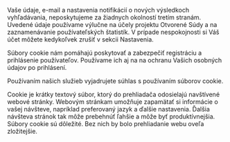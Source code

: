 Vaše údaje, e-mail a nastavenia notifikácií o nových výsledkoch vyhľadávania,
neposkytujeme za žiadnych okolností tretím stranám. Uvedené údaje používame
výlučne na účely projektu Otvorené Súdy a na zaznamenávanie používateľských
štatistík. V prípade nespokojnosti si Váš účet môžete kedykoľvek zrušiť v
sekcii Nastavenia. 

Súbory cookie nám pomáhajú poskytovať a zabezpečiť registráciu a prihlásenie
používateľov. Používame ich aj na na ochranu Vašich osobných údajov po prihlásení.

<div class="alert alert-info" role="alert">
  Používaním našich služieb vyjadrujete súhlas s používaním súborov cookie.
</div>

Cookie je krátky textový súbor, ktorý do prehliadača odosielajú navštívené webové stránky.
Webovým stránkam umožňuje zapamätať si informácie o vašej návšteve, napríklad preferovaný
jazyk a ďalšie nastavenia. Ďalšia návšteva stránok tak môže prebehnúť ľahšie a môže byť
produktívnejšia. Súbory cookie sú dôležité. Bez nich by bolo prehliadanie webu oveľa zložitejšie.
